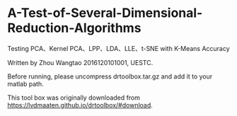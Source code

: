 # A-Test-of-Several-Dimensional-Reduction-Algorithms
Testing PCA、Kernel PCA、LPP、LDA、LLE、t-SNE with K-Means Accuracy

Written by Zhou Wangtao 2016120101001, UESTC.

Before running, please uncompress drtoolbox.tar.gz and add it to your matlab path.

This tool box was originally downloaded from https://lvdmaaten.github.io/drtoolbox/#download.

